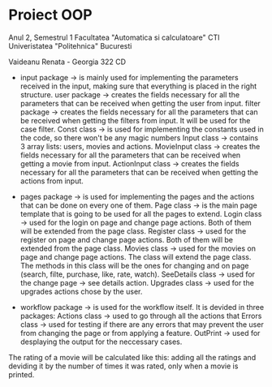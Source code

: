 # Proiect OOP
Anul 2, Semestrul 1 
Facultatea "Automatica si calculatoare" CTI
Univeristatea "Politehnica" Bucuresti

Vaideanu Renata - Georgia
322 CD

- input package -> is mainly used for implementing the parameters received in the input, making
sure that everything is placed in the right structure.
    user package -> creates the fields necessary for all the parameters that can be received
        when getting the user from input.
    filter package -> creates the fields necessary for all the parameters that can be received
        when getting the filters from input. It will be used for the case filter.
    Const class -> is used for implementing the constants used in the code, so there won't
        be any magic numbers
    Input class -> contains 3 array lists: users, movies and actions.
    MovieInput class -> creates the fields necessary for all the parameters that can be received
        when getting a movie from input.
    ActionInput class -> creates the fields necessary for all the parameters that can be received
        when getting the actions from input.

- pages package -> is used for implementing the pages and the actions that can be done on every one
of them.
    Page class -> is the main page template that is going to be used for all the pages to extend.
    Login class -> used for the login on page and change page actions. Both of them will be
        extended from the page class.
    Register class -> used for the register on page and change page actions. Both of them will be
        extended from the page class.
    Movies class -> used for the movies on page and change page actions. The class will extend
        the page class. The methods in this class will be the ones for changing and on page
        (search, filte, purchase, like, rate, watch).
    SeeDetails class -> used for the change page -> see details action.
    Upgrades class -> used for the upgrades actions chose by the user.

- workflow package -> is used for the workflow itself. It is devided in three packages:
    Actions class -> used to go through all the actions that
    Errors class -> used for testing if there are any errors that may prevent the user from
        changing the page or from applying a feature.
    OutPrint -> used for desplaying the output for the neccessary cases.

The rating of a movie will be calculated like this: adding all the ratings and deviding it by
the number of times it was rated, only when a movie is printed.
